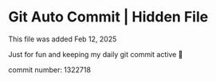 # Git Auto Commit | Hidden File

This file was added Feb 12, 2025

Just for fun and keeping my daily git commit active 🤪

commit number: 1322718
